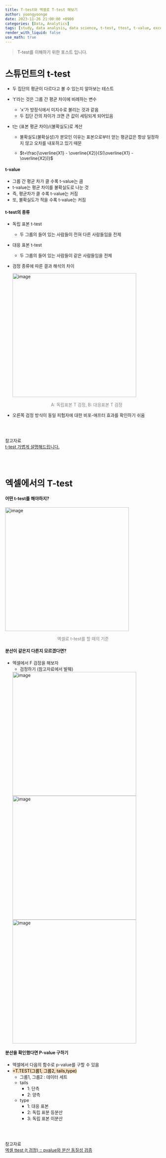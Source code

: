 ```yaml
---
title: T-test와 엑셀로 T-test 해보기
author: yoongyoonge
date: 2023-11-26 21:00:00 +0900
categories: [Data, Analytics]
tags: [study, data analysis, data science, t-test, ttest, t-value, excel, p-value]
render_with_liquid: false
use_math: true
---
```


> T-test를 이해하기 위한 포스트 입니다.


# 스튜던트의 t-test

- 두 집단의 평균이 다르다고 볼 수 있는지 알아보는 테스트
- 't'라는 것은 그룹 간 평균 차이에 비례하는 변수
    - 'x'가 방정식에서 미지수로 불리는 것과 같음
    - 두 집단 간의 차이가 크면 큰 값이 세팅되게 되어있음

- t는 (표본 평균 차이)/(불확실도)로 계산 
    - 불확실도(불확실성)가 분모인 이유는 표본으로부터 얻는 평균값은 항상 일정하지 않고 오차를 내포하고 있기 때문

    - $t=\frac{\overline{X1} - \overline{X2}}{S(\overline{X1} - \overline{X2})}$

#### t-value
- 그룹 간 평균 차가 클 수록 t-value는 큼
- t-value는 평균 차이를 불확실도로 나눈 것
- 즉, 평균차가 클 수록 t-value는 커짐
- 또, 불확실도가 적을 수록 t-value는 커짐

#### t-test의 종류
- 독립 표본 t-test
    - 두 그룹의 들어 있는 사람들이 전혀 다른 사람들임을 전제
- 대응 표본 t-test
    - 두 그룹의 들어 있는 사람들이 같은 사람들임을 전제


- 검정 종류에 따른 결과 해석의 차이 
    
    <img width="400" alt="image" src="https://github.com/yoongyoonge/yoongyoonge.github.io/assets/20895661/0ca1d548-d697-4f49-833a-2a86ccad12ea"> <br>
    <p align="center" style="color:gray">A: 독립표본 T 검정, B: 대응표본 T 검정  </p>

- 오른쪽 검정 방식이 동일 피험자에 대한 비포-애프터 효과를 확인하기 쉬움

<br><br>

참고자료 <br>
[t-test 가볍게 설명해드립니다.](https://www.youtube.com/watch?v=mQXj456SWco)

<br><br>

# 엑셀에서의 T-test
#### 어떤 t-test를 해야하지?

<img width="400" alt="image" src="https://github.com/yoongyoonge/yoongyoonge.github.io/assets/20895661/2d321108-3bc1-49ee-a6f0-18c3821db085"> <br>
<p align="center" style="color:gray">엑셀로 t-test를 할 때의 기준  </p>

#### 분산이 같은지 다른지 모르겠다면? 
- 엑셀에서 F 검정을 해보자 
    - 검정하기 (참고자료에서 발췌) <br>
    <img width="400" alt="image" src="https://github.com/yoongyoonge/yoongyoonge.github.io/assets/20895661/82d52cb1-f078-4899-8e1a-82653b0a1f14">
    <img width="400" alt="image" src="https://github.com/yoongyoonge/yoongyoonge.github.io/assets/20895661/e3846be9-c24f-4ccc-a14c-a97da0ce3efc">
    <img width="400" alt="image" src="https://github.com/yoongyoonge/yoongyoonge.github.io/assets/20895661/578cbf42-cc58-4986-a0b0-f780b887b1b6">

#### 분산을 확인했다면 P-value 구하기
- 엑셀에서 다음의 함수로 p-value를 구할 수 있음 
- <span style="background-color: #F7DDBE; color:black;">=T.TEST(그룹1, 그룹2, tails,type)</span>
    - 그룹1, 그룹2 : 데이터 세트 
    - tails
        - 1: 단측
        - 2: 양측
    - type
        - 1: 대응 표본 
        - 2: 독립 표분 등분산 
        - 3: 독립 표본 이분산

<br><br>

참고자료 <br>
[엑셀 ttest (t 검정) :: pvalue와 분산 동질성 검증](https://m.blog.naver.com/dotorimj2/222271586254)